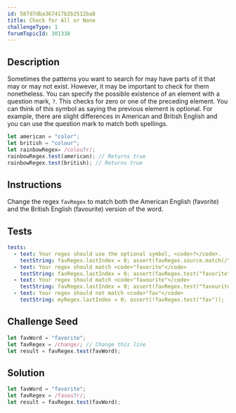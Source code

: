 ```yaml
---
id: 587d7dba367417b2b2512ba8
title: Check for All or None
challengeType: 1
forumTopicId: 301338
---
```


## Description
<section id='description'>
Sometimes the patterns you want to search for may have parts of it that may or may not exist. However, it may be important to check for them nonetheless.
You can specify the possible existence of an element with a question mark, <code>?</code>. This checks for zero or one of the preceding element. You can think of this symbol as saying the previous element is optional.
For example, there are slight differences in American and British English and you can use the question mark to match both spellings.

```js
let american = "color";
let british = "colour";
let rainbowRegex= /colou?r/;
rainbowRegex.test(american); // Returns true
rainbowRegex.test(british); // Returns true
```

</section>

## Instructions
<section id='instructions'>
Change the regex <code>favRegex</code> to match both the American English (favorite) and the British English (favourite) version of the word.
</section>

## Tests
<section id='tests'>

```yml
tests:
  - text: Your regex should use the optional symbol, <code>?</code>.
    testString: favRegex.lastIndex = 0; assert(favRegex.source.match(/\?/).length > 0);
  - text: Your regex should match <code>"favorite"</code>
    testString: favRegex.lastIndex = 0; assert(favRegex.test("favorite"));
  - text: Your regex should match <code>"favourite"</code>
    testString: favRegex.lastIndex = 0; assert(favRegex.test("favourite"));
  - text: Your regex should not match <code>"fav"</code>
    testString: myRegex.lastIndex = 0; assert(!favRegex.test("fav"));

```

</section>

## Challenge Seed
<section id='challengeSeed'>

<div id='js-seed'>

```js
let favWord = "favorite";
let favRegex = /change/; // Change this line
let result = favRegex.test(favWord);
```

</div>



</section>

## Solution
<section id='solution'>

```js
let favWord = "favorite";
let favRegex = /favou?r/;
let result = favRegex.test(favWord);
```

</section>
